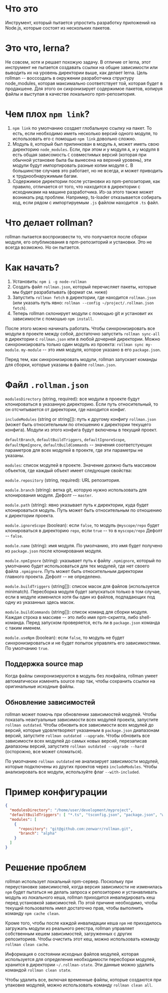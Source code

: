 # Что это

Инструмент, который пытается упростить разработку приложений на Node.js, которые состоят из нескольких пакетов.

# Это что, lerna?

Не совсем, хотя и решает похожую задачу.
В отличие от lerna, этот инструмент не пытается создавать ссылки на общие зависимости или выводить их на уровень директории выше, как делает lerna.
Цель rollman -- воссоздать в окружении разработчика структуру node_modules, которая максимально соответствует той, которая будет в продакшене.
Для этого он сихронизирует содержимое пакетов, копируя файлы и выступая в качестве локального npm-репозитория.

# Чем плох `npm link`?

1. `npm link` по умолчанию создает глобальную ссылку на пакет.
  То есть, если необходимо иметь несколько версий одного модуля, то использовать его с помощью `npm link` довольно сложно.
2. Модуль `B`, который был прилинкован в модуль `A`, может иметь свою директорию `node_modules`.
  Если, при этом и у модуля `A`, и у модуля `B` есть общая зависомость `C` совместимых версий (которая при обычной установке была бы вынесена на верхний уровень), эти модули будут импортировать разные копии модуля `C`.
  В большинстве случаев это работает, но не всегда, и может приводить к труднообнаружимым багам.
3. Содержимое директории после установки из npm-репозитория, как правило, отличается от того, что находится в директории с исходниками на машине разработчика.
  Из-за этого также может возникать ряд проблем.
  Например, ts-loader отказывается собирать код, если рядом с импортируемым `.js` файлом находится `.ts` файл.
  
# Что делает rollman?

rollman пытается воспроизвести то, что получается после сборки модуля, его опубликования в npm-репозиторий и установки.
Это не всегда возможно.
Но он пытается.

# Как начать?

1. Установить: `npm i -g node-rollman`
2. Создать файл `rollman.json`, который перечисляет пакеты, которые мы будет разрабатывать (формат см. ниже)
3. Запустить `rollman fetch` в директории, где находится `rollman.json` (или указать путь явно: `rollman --config ~/project/.rollman.json fetch`).
4. Теперь rollman склонирует модули с помощью git и установит их зависимости с помошью `npm install`.

После этого можно начинать работать.
Чтобы синхронизировать все модули в проекте между собой, достаточно запустить `rollman sync-all` в директории с `rollman.json` или в любой дочерней директории.
Можно синхронизировать только один модуль из проекта: `rollman sync my-module`.
`my-module` -- это имя модуля, которое указано в его `package.json`.

Перед тем, как синхронизировать модули, rollman запускает команды для сборки, которые указаны в файле `rollman.json`.

# Файл `.rollman.json`

`modulesDirectory` (string, required): все модули в проекте будут клонироваться в указанную директорию.
Если путь относительный, то он отсчитывается от директории, где находится конфиг.

`includeModules` (string or string[]): путь к другому конфигу `rollman.json` (может быть относительным по отношению к директории текущего конфига).
Модули из этого конфига будут включены в текущий проект.

`defaultBranch`, `defaultBuildTriggers`, `defaultIgnoreScope`, `defaultNpmIgnore`, `defaultBuildCommands` -- значения соответстующих параметров для всех модулей в проекте, где эти параметры не указаны.

`modules`: список модулей в проекте.
Значение должно быть массивом объектов, где каждый объект имеет следующие свойства:

`module.repository` (string, required): URL репозитория.

`module.branch` (string): ветка git, которую нужно использовать для клонирования модуля.
Дефолт -- `master`.

`module.path` (string): явно указывает путь к директории, куда будет клонироваться модуль.
Путь может быть относительным по отношению к директории проекта.

`module.ignoreScope` (boolean): если `false`, то модуль `@myscope/repo` будет клонироваться в директорию `repo`, если `true` -- то в `myscope/repo` 
Дефолт -- `false`.

`module.name` (string): имя модуля.
По умолчанию, это имя будет получено из `package.json` после клонирования модуля.

`module.npmIgnore` (string): указывает путь к файлу `.npmignore`, который по умолчанию будет использоваться для тех модулей, где нет своего файла `.npmignore`.
Путь может быть относительным директории главного проекта.
Дефолт -- не определено.

`module.buildTriggers` (string[]): список масок для файлов (используется minimatch).
Пересборка модуля будет запускаться только в том случае, если в модуле изменился хотя бы один из файлов, подпадающих под одну из указанных здесь масок.

`module.buildCommands` (string[]): список команд для сборки модуля.
Каждая строка в массиве -- это либо имя npm-скрипта, либо shell-команда.
Перед запуском проверяется, есть ли в `package.json` команда с таким именем.

`module.useNpm` (boolean): если `false`, то модуль не будет синхронизироваться и не будет попыток управлять его зависимостями.
По умолчанию `true`.

## Поддержка source map

Когда файлы синхронизируются в модуль без локфайла, rollman умеет автоматически изменять source map так, чтобы сохранить ссылки на оригинальные исходные файлы.

## Обновление зависимостей

rollman может помочь при обновлении зависимостей модулей.
Чтобы показать неактуальные зависимости всех модулей проекта, запустите `rollman outdated`.
Чтобы обновить все зависимости всех модулей до версий, которые удовлетворяют указанным в `package.json` диапазонам версий, запустите `rollman outdated --upgrade`.
Чтобы обновить все зависимости всех модулей до самых новых версий, перезаписав диапазоны версий, запустите `rollman outdated --upgrade --hard` (осторожно, все может сломаться).

По умолчанию `rollman outdated` не анализирует зависимости модулей, которые подключены из других проектов через `includeModules`.
Чтобы анализировать все модули, используйте флаг `--with-included`.

# Пример конфигурации

```json
{
  "modulesDirectory": "/home/user/development/myproject",
  "defaultBuildTriggers": [ "*.ts", "tsconfig.json", "package.json", "webpack.config.js" ],
  "modules": [
    {
      "repository": "git@github.com:zenwarr/rollman.git",
      "branch": "alpha"
    }
  ]
}
```

# Решение проблем

rollman использует локальный npm-сервер.
Поскольку при переустановке зависимостей, когда версия зависимости не изменилась `npm` будет пытаться не делать запроса к репозиторию и устанавливать модуль из локального кеша, rollman приходится инвалидировать кеш перед установкой зависимостей.
По этой причине необходимо, чтобы текущий пользователь имел достаточно прав, чтобы выполнить команду `npm cache clean`.

Кроме того, чтобы после каждой инвалидации кеша `npm` не приходилось загружать модули из реального реестра, rollman управляет собственным кешем зависимостей, загруженных с других репозиториев.
Чтобы очистить этот кеш, можно использовать команду `rollman clean cache`.

Информация о состоянии исходных файлов модулей, которая используется для определения необходимости пересборки модулей, хранится в директории `~/.rollman-state`.
Эти данные можно удалить командой `rollman clean state`.

Чтобы удалить все, включая временные файлы, которые создаются при упаковке модулей, можно использовать команду `rollman clean all`.
